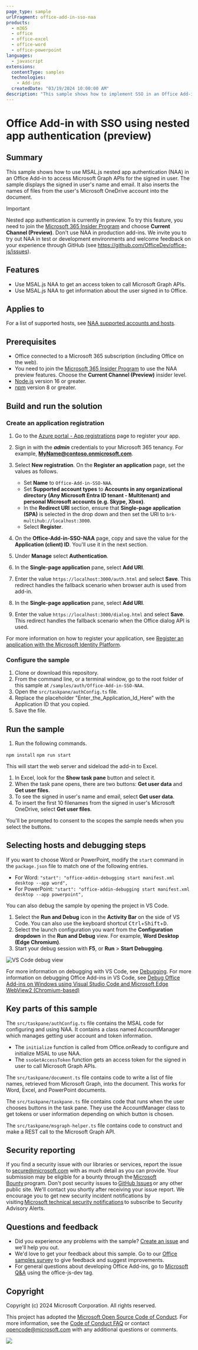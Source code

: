 ```yaml
---
page_type: sample
urlFragment: office-add-in-sso-naa
products:
  - m365
  - office
  - office-excel
  - office-word
  - office-powerpoint
languages:
  - javascript
extensions:
  contentType: samples
  technologies:
    - Add-ins
  createdDate: "03/19/2024 10:00:00 AM"
description: "This sample shows how to implement SSO in an Office Add-in by using nested app authentication."
---
```


# Office Add-in with SSO using nested app authentication (preview)

## Summary

This sample shows how to use MSAL.js nested app authentication (NAA) in an Office Add-in to access Microsoft Graph APIs for the signed in user. The sample displays the signed in user's name and email. It also inserts the names of files from the user's Microsoft OneDrive account into the document.

> [!IMPORTANT]
> Nested app authentication is currently in preview. To try this feature, you need to join the [Microsoft 365 Insider Program](https://insider.microsoft365.com/join) and choose **Current Channel (Preview)**. Don't use NAA in production add-ins. We invite you to try out NAA in test or development environments and welcome feedback on your experience through GitHub (see https://github.com/OfficeDev/office-js/issues).

## Features

- Use MSAL.js NAA to get an access token to call Microsoft Graph APIs.
- Use MSAL.js NAA to get information about the user signed in to Office.

## Applies to

For a list of supported hosts, see [NAA supported accounts and hosts](https://learn.microsoft.com/office/dev/add-ins/develop/enable-nested-app-authentication-in-your-add-in#naa-supported-accounts-and-hosts).

## Prerequisites

- Office connected to a Microsoft 365 subscription (including Office on the web).
- You need to join the [Microsoft 365 Insider Program](https://insider.microsoft365.com/join) to use the NAA preview features. Choose the **Current Channel (Preview)** insider level.
- [Node.js](https://nodejs.org/) version 16 or greater.
- [npm](https://docs.npmjs.com/downloading-and-installing-node-js-and-npm) version 8 or greater.

## Build and run the solution

### Create an application registration

1. Go to the [Azure portal - App registrations](https://go.microsoft.com/fwlink/?linkid=2083908) page to register your app.
1. Sign in with the ***admin*** credentials to your Microsoft 365 tenancy. For example, **MyName@contoso.onmicrosoft.com**.
1. Select **New registration**. On the **Register an application** page, set the values as follows.

    - Set **Name** to `Office-Add-in-SSO-NAA`.
    - Set **Supported account types** to **Accounts in any organizational directory (Any Microsoft Entra ID tenant - Multitenant) and personal Microsoft accounts (e.g. Skype, Xbox)**.
    - In the **Redirect URI** section, ensure that **Single-page application (SPA)** is selected in the drop down and then set the URI to `brk-multihub://localhost:3000`.
    - Select **Register**.

1. On the **Office-Add-in-SSO-NAA** page, copy and save the value for the **Application (client) ID**. You'll use it in the next section.
1. Under **Manage** select **Authentication**.
1. In the **Single-page application** pane, select **Add URI**.
1. Enter the value `https://localhost:3000/auth.html` and select **Save**. This redirect handles the fallback scenario when browser auth is used from add-in.
1. In the **Single-page application** pane, select **Add URI**.
1. Enter the value `https://localhost:3000/dialog.html` and select **Save**. This redirect handles the fallback scenario when the Office dialog API is used.

For more information on how to register your application, see [Register an application with the Microsoft Identity Platform](https://learn.microsoft.com/graph/auth-register-app-v2).

### Configure the sample

1. Clone or download this repository.
1. From the command line, or a terminal window, go to the root folder of this sample at `/samples/auth/Office-Add-in-SSO-NAA`.
1. Open the `src/taskpane/authConfig.ts` file.
1. Replace the placeholder "Enter_the_Application_Id_Here" with the Application ID that you copied.
1. Save the file.

## Run the sample

1. Run the following commands.

`npm install`
`npm run start`

This will start the web server and sideload the add-in to Excel.

1. In Excel, look for the **Show task pane** button and select it.
1. When the task pane opens, there are two buttons: **Get user data** and **Get user files**.
1. To see the signed in user's name and email, select **Get user data**.
1. To insert the first 10 filenames from the signed in user's Microsoft OneDrive, select **Get user files**.

You'll be prompted to consent to the scopes the sample needs when you select the buttons.  

## Selecting hosts and debugging steps

If you want to choose Word or PowerPoint, modify the `start` command in the `package.json` file to match one of the following entries.

- For Word: `"start": "office-addin-debugging start manifest.xml desktop --app word",`
- For PowerPoint: `"start": "office-addin-debugging start manifest.xml desktop --app powerpoint",`

You can also debug the sample by opening the project in VS Code.

1. Select the **Run and Debug** icon in the **Activity Bar** on the side of VS Code. You can also use the keyboard shortcut <kbd>Ctrl</kbd>+<kbd>Shift</kbd>+<kbd>D</kbd>.
1. Select the launch configuration you want from the **Configuration dropdown** in the **Run and Debug** view. For example, **Word Desktop (Edge Chromium)**.
1. Start your debug session with **F5**, or **Run** > **Start Debugging**.

![VS Code debug view](./assets/vs-code-debug-view.png)

For more information on debugging with VS Code, see [Debugging](https://code.visualstudio.com/Docs/editor/debugging). For more information on debugging Office Add-ins in VS Code, see [Debug Office Add-ins on Windows using Visual Studio Code and Microsoft Edge WebView2 (Chromium-based)](https://learn.microsoft.com/office/dev/add-ins/testing/debug-desktop-using-edge-chromium)

## Key parts of this sample

The `src/taskpane/authConfig.ts` file contains the MSAL code for configuring and using NAA. It contains a class named AccountManager which manages getting user account and token information.

- The `initialize` function is called from Office.onReady to configure and initialize MSAL to use NAA.
- The `ssoGetAccessToken` function gets an access token for the signed in user to call Microsoft Graph APIs.

The `src/taskpane/document.ts` file contains code to write a list of file names, retrieved from Microsoft Graph, into the document. This works for Word, Excel, and PowerPoint documents.

The `src/taskpane/taskpane.ts` file contains code that runs when the user chooses buttons in the task pane. They use the AccountManager class to get tokens or user information depending on which button is chosen.

The `src/taskpane/msgraph-helper.ts` file contains code to construct and make a REST call to the Microsoft Graph API.

## Security reporting

If you find a security issue with our libraries or services, report the issue to [secure@microsoft.com](mailto:secure@microsoft.com) with as much detail as you can provide. Your submission may be eligible for a bounty through the [Microsoft Bounty](https://aka.ms/bugbounty) program. Don't post security issues to [GitHub Issues](https://github.com/AzureAD/microsoft-authentication-library-for-android/issues) or any other public site. We'll contact you shortly after receiving your issue report. We encourage you to get new security incident notifications by visiting [Microsoft technical security notifications](https://technet.microsoft.com/security/dd252948) to subscribe to Security Advisory Alerts.

## Questions and feedback

- Did you experience any problems with the sample? [Create an issue](https://github.com/OfficeDev/Office-Add-in-samples/issues/new/choose) and we'll help you out.
- We'd love to get your feedback about this sample. Go to our [Office samples survey](https://aka.ms/OfficeSamplesSurvey) to give feedback and suggest improvements.
- For general questions about developing Office Add-ins, go to [Microsoft Q&A](https://learn.microsoft.com/answers/topics/office-js-dev.html) using the office-js-dev tag.

## Copyright

Copyright (c) 2024 Microsoft Corporation. All rights reserved.

This project has adopted the [Microsoft Open Source Code of Conduct](https://opensource.microsoft.com/codeofconduct/). For more information, see the [Code of Conduct FAQ](https://opensource.microsoft.com/codeofconduct/faq/) or contact [opencode@microsoft.com](mailto:opencode@microsoft.com) with any additional questions or comments.

<img src="https://pnptelemetry.azurewebsites.net/pnp-officeaddins/samples/office-add-in-sso-naa" />
